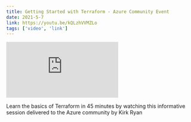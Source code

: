 ```yaml
---
title: Getting Started with Terraform - Azure Community Event
date: 2021-5-7
link: https://youtu.be/kQLzhVVMZLo
tags: ['video', 'link']
---
```


<Embed
  src="https://www.youtube.com/embed/kQLzhVVMZLo"
/>

Learn the basics of Terraform in 45 minutes by watching this informative session delivered to the Azure community by Kirk Ryan
